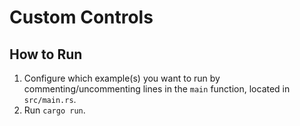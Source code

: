 # Custom Controls

## How to Run

1. Configure which example(s) you want to run by commenting/uncommenting lines in the `main` function, located in `src/main.rs`.
2. Run `cargo run`.
